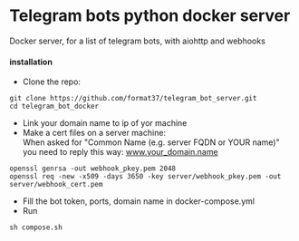 # Telegram bots python docker server
Docker server, for a list of telegram bots, with aiohttp and webhooks
#### installation
* Clone the repo:
```
git clone https://github.com/format37/telegram_bot_server.git
cd telegram_bot_docker
```
* Link your domain name to ip of yor machine  
* Make a cert files on a server machine:  
When asked for "Common Name (e.g. server FQDN or YOUR name)" you need to reply this way: www.your_domain.name
```
openssl genrsa -out webhook_pkey.pem 2048
openssl req -new -x509 -days 3650 -key server/webhook_pkey.pem -out server/webhook_cert.pem
```
* Fill the bot token, ports, domain name in docker-compose.yml  
* Run
```
sh compose.sh
```